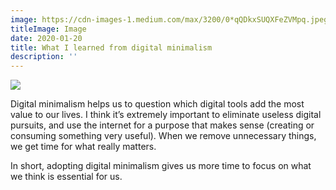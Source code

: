 ```yaml
---
image: https://cdn-images-1.medium.com/max/3200/0*qQDkxSUQXFeZVMpq.jpeg
titleImage: Image
date: 2020-01-20
title: What I learned from digital minimalism
description: ''
---
```


![](https://cdn-images-1.medium.com/max/3200/0*qQDkxSUQXFeZVMpq.jpeg)

Digital minimalism helps us to question which digital tools add the most value to our lives. I think it’s extremely important to eliminate useless digital pursuits, and use the internet for a purpose that makes sense (creating or consuming something very useful). When we remove unnecessary things, we get time for what really matters.

In short, adopting digital minimalism gives us more time to focus on what we think is essential for us.
